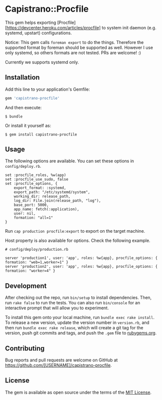 # Capistrano::Procfile

This gem helps exporting [Procfile][https://devcenter.heroku.com/articles/procfile] to system init daemon (e.g. systemd, upstart) configurations.

Notice: This gem calls `foreman export` to do the things. Therefore the supported format by foreman should be supported as well. However I use only systemd, so others formats are not tested. PRs are welcome! :)

Currently we supports systemd only.

## Installation

Add this line to your application's Gemfile:

```ruby
gem 'capistrano-procfile'
```

And then execute:

    $ bundle

Or install it yourself as:

    $ gem install capistrano-procfile

## Usage

The following options are available. You can set these options in `config/deploy.rb`.

```
set :procfile_roles, %w(app)
set :procfile_use_sudo, false
set :procfile_options, {
	export_format: :systemd,
	export_path: "/etc/systemd/system",
	working_dir: release_path,
	log_dir: File.join(release_path, "log"),
	base_port: 5000,
	app_name: fetch(:application),
	user: nil,
	formation: "all=1"
}
```

Run `cap production procfile:export` to export on the target machine.

Host property is also available for options. Check the following example.

```
# config/deploy/production.rb

server 'production1', user: 'app', roles: %w{app}, procfile_options: { formation: "web=1,worker=1" }
server 'production2', user: 'app', roles: %w{app}, procfile_options: { formation: "worker=4" }
```

## Development

After checking out the repo, run `bin/setup` to install dependencies. Then, run `rake false` to run the tests. You can also run `bin/console` for an interactive prompt that will allow you to experiment.

To install this gem onto your local machine, run `bundle exec rake install`. To release a new version, update the version number in `version.rb`, and then run `bundle exec rake release`, which will create a git tag for the version, push git commits and tags, and push the `.gem` file to [rubygems.org](https://rubygems.org).

## Contributing

Bug reports and pull requests are welcome on GitHub at https://github.com/[USERNAME]/capistrano-procfile.


## License

The gem is available as open source under the terms of the [MIT License](http://opensource.org/licenses/MIT).


